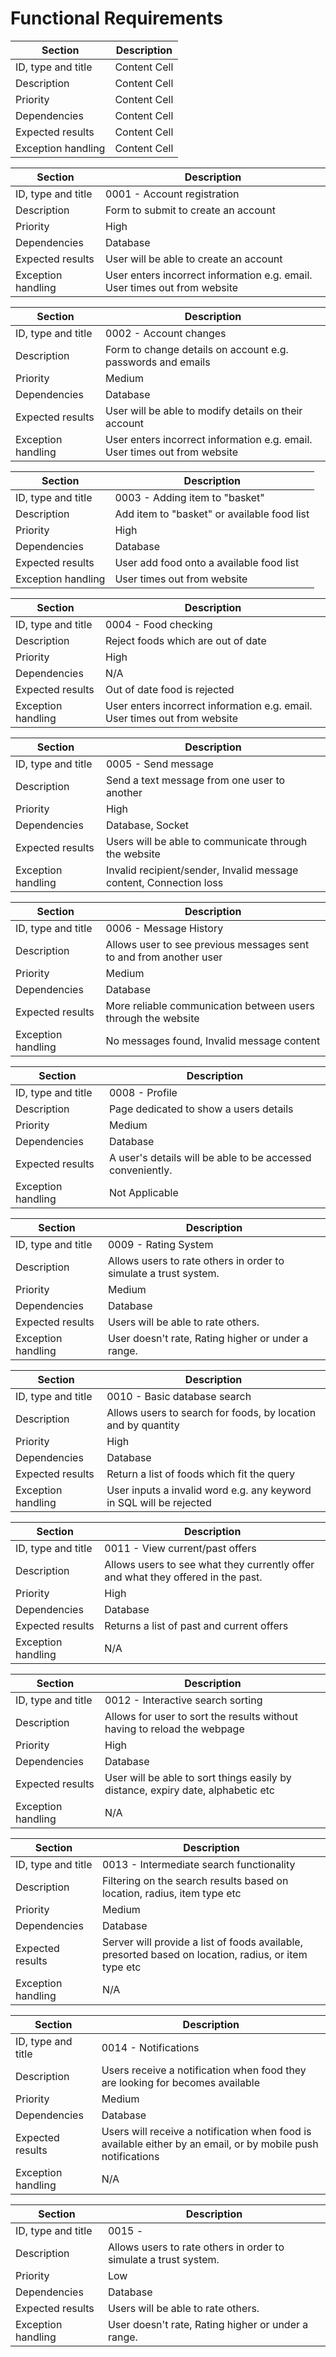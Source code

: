 # Functional Requirements

| Section  | Description |
| ------------- | ------------- |
| ID, type and title  | Content Cell  |
| Description  | Content Cell  |
| Priority  | Content Cell  |
| Dependencies  | Content Cell  |
| Expected results  | Content Cell  |
| Exception handling  | Content Cell  |


| Section  | Description |
| ------------- | ------------- |
| ID, type and title  | 0001 - Account registration  |
| Description  | Form to submit to create an account  |
| Priority  | High  |
| Dependencies  | Database  |
| Expected results  | User will be able to create an account  |
| Exception handling  | User enters incorrect information e.g. email. User times out from website |

| Section  | Description |
| ------------- | ------------- |
| ID, type and title  | 0002 - Account changes |
| Description  | Form to change details on account e.g. passwords and emails |
| Priority  | Medium |
| Dependencies  | Database  |
| Expected results  | User will be able to modify details on their account |
| Exception handling  | User enters incorrect information e.g. email. User times out from website |

| Section  | Description |
| ------------- | ------------- |
| ID, type and title  | 0003 - Adding item to "basket" |
| Description  | Add item to "basket" or available food list |
| Priority  | High  |
| Dependencies  | Database |
| Expected results  | User add food onto a available food list |
| Exception handling  | User times out from website |

| Section  | Description |
| ------------- | ------------- |
| ID, type and title  | 0004 - Food checking |
| Description  | Reject foods which are out of date |
| Priority  | High  |
| Dependencies  | N/A  |
| Expected results  | Out of date food is rejected  |
| Exception handling  | User enters incorrect information e.g. email. User times out from website |

| Section  | Description |
| ------------- | ------------- |
| ID, type and title  | 0005 - Send message |
| Description  | Send a text message from one user to another  |
| Priority  | High  |
| Dependencies  | Database, Socket  |
| Expected results  | Users will be able to communicate through the website  |
| Exception handling  | Invalid recipient/sender, Invalid message content, Connection loss |

| Section  | Description |
| ------------- | ------------- |
| ID, type and title  | 0006 - Message History |
| Description  | Allows user to see previous messages sent to and from another user  |
| Priority  | Medium  |
| Dependencies  | Database |
| Expected results  | More reliable communication between users through the website  |
| Exception handling  | No messages found, Invalid message content |

| Section  | Description |
| ------------- | ------------- |
| ID, type and title  | 0008 - Profile  |
| Description  | Page dedicated to show a users details  |
| Priority  | Medium  |
| Dependencies  | Database  |
| Expected results  | A user's details will be able to be accessed conveniently.  |
| Exception handling  | Not Applicable |

| Section  | Description |
| ------------- | ------------- |
| ID, type and title  | 0009 - Rating System  |
| Description  | Allows users to rate others in order to simulate a trust system.  |
| Priority  | Medium  |
| Dependencies  | Database  |
| Expected results  | Users will be able to rate others.  |
| Exception handling  | User doesn't rate, Rating higher or under a range. |

| Section  | Description |
| ------------- | ------------- |
| ID, type and title  | 0010 - Basic database search  |
| Description  | Allows users to search for foods, by location and by quantity  |
| Priority  | High |
| Dependencies  | Database  |
| Expected results  | Return a list of foods which fit the query |
| Exception handling  | User inputs a invalid word e.g. any keyword in SQL will be rejected |

| Section  | Description |
| ------------- | ------------- |
| ID, type and title  | 0011 - View current/past offers  |
| Description  | Allows users to see what they currently offer and what they offered in the past. |
| Priority  | High  |
| Dependencies  | Database  |
| Expected results  | Returns a list of past and current offers  |
| Exception handling  | N/A |

| Section  | Description |
| ------------- | ------------- |
| ID, type and title  | 0012 - Interactive search sorting  |
| Description  | Allows for user to sort the results without having to reload the webpage |
| Priority  | High  |
| Dependencies  | Database  |
| Expected results  | User will be able to sort things easily by distance, expiry date, alphabetic etc |
| Exception handling  | N/A |

| Section  | Description |
| ------------- | ------------- |
| ID, type and title  | 0013 - Intermediate search functionality  |
| Description  | Filtering on the search results based on location, radius, item type etc |
| Priority  | Medium  |
| Dependencies  | Database |
| Expected results  | Server will provide a list of foods available, presorted based on location, radius, or item type etc  |
| Exception handling  | N/A |

| Section  | Description |
| ------------- | ------------- |
| ID, type and title  | 0014 - Notifications  |
| Description  | Users receive a notification when food they are looking for becomes available |
| Priority  | Medium  |
| Dependencies  | Database  |
| Expected results  | Users will receive a notification when food is available either by an email, or by mobile push notifications |
| Exception handling  | N/A |

| Section  | Description |
| ------------- | ------------- |
| ID, type and title  | 0015 -   |
| Description  | Allows users to rate others in order to simulate a trust system.  |
| Priority  | Low  |
| Dependencies  | Database  |
| Expected results  | Users will be able to rate others.  |
| Exception handling  | User doesn't rate, Rating higher or under a range. |
